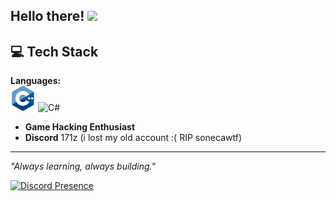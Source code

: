 
## Hello there! <img src="https://media.giphy.com/media/hvRJCLFzcasrR4ia7z/giphy.gif" width="25px">

## 💻 Tech Stack  
**Languages:**  
<img src="https://raw.githubusercontent.com/devicons/devicon/master/icons/cplusplus/cplusplus-original.svg" alt="C++" width="40"/>
<img src="https://raw.githubusercontent.com/devicons/devicon/master/icons/icons/csharp/csharp-original.svg" alt="C#" width="40"/>

- **Game Hacking Enthusiast**
- **Discord** 171z (i lost my old account :( RIP sonecawtf)
---

*"Always learning, always building."*  

[![Discord Presence](https://lanyard.cnrad.dev/api/1027268979565277205)](https://discord.com/users/1027268979565277205)

